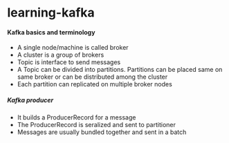 # learning-kafka

#### Kafka basics and terminology 

* A single node/machine is called broker
* A cluster is a group of brokers
* Topic is interface to send messages
* A Topic can be divided into partitions. Partitions can be placed same on same broker or can be distributed among the cluster
* Each partition can replicated on multiple broker nodes

##### Kafka producer

* It builds a ProducerRecord for a message
* The ProducerRecord is seralized and sent to partitioner 
* Messages are usually bundled together and sent in a batch 
